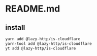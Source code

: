 # README.md

    

## install

```bash
yarn add @lazy-http/is-cloudflare
yarn-tool add @lazy-http/is-cloudflare
yt add @lazy-http/is-cloudflare
```

